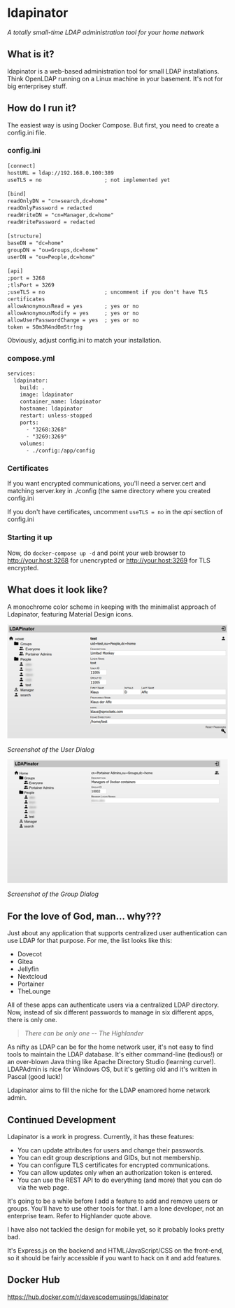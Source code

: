 # ldapinator
_A totally small-time LDAP administration tool for your home network_

## What is it?
ldapinator is a web-based administration tool for small LDAP installations. Think OpenLDAP running on a Linux machine in your basement. It's not for big enterprisey stuff.

## How do I run it?
The easiest way is using Docker Compose. But first, you need to create a config.ini file.

### config.ini
```
[connect]
hostURL = ldap://192.168.0.100:389
useTLS = no                    ; not implemented yet

[bind]
readOnlyDN = "cn=search,dc=home"
readOnlyPassword = redacted
readWriteDN = "cn=Manager,dc=home"
readWritePassword = redacted

[structure]
baseDN = "dc=home"
groupDN = "ou=Groups,dc=home"
userDN = "ou=People,dc=home"

[api]
;port = 3268
;tlsPort = 3269
;useTLS = no                   ; uncomment if you don't have TLS certificates
allowAnonymousRead = yes       ; yes or no
allowAnonymousModify = yes     ; yes or no
allowUserPasswordChange = yes  ; yes or no
token = S0m3R4nd0mStr!ng
```

Obviously, adjust config.ini to match your installation.

### compose.yml
```
services:
  ldapinator:
    build: .
    image: ldapinator
    container_name: ldapinator
    hostname: ldapinator
    restart: unless-stopped
    ports:
      - "3268:3268"
      - "3269:3269"
    volumes:
      - ./config:/app/config
```

### Certificates
If you want encrypted communications, you'll need a server.cert and matching server.key in ./config (the same directory where you created config.ini

If you don't have certificates, uncomment `useTLS = no` in the _api_ section of config.ini

### Starting it up
Now, do `docker-compose up -d` and point your web browser to http://your.host:3268 for unencrypted or http://your.host:3269 for TLS encrypted.

## What does it look like?
A monochrome color scheme in keeping with the minimalist approach of Ldapinator, featuring Material Design icons.

![User Dialog](https://github.com/DavesCodeMusings/ldapinator/blob/main/docs/images/LDAPinator_User_Dialog.jpg)

_Screenshot of the User Dialog_


![Group Dialog](https://github.com/DavesCodeMusings/ldapinator/blob/main/docs/images/LDAPinator_Group_Dialog.jpg)

_Screenshot of the Group Dialog_

## For the love of God, man... why???
Just about any application that supports centralized user authentication can use LDAP for that purpose. For me, the list looks like this:
* Dovecot
* Gitea
* Jellyfin
* Nextcloud
* Portainer
* TheLounge

All of these apps can authenticate users via a centralized LDAP directory. Now, instead of six different passwords to manage in six different apps, there is only one.

> _There can be only one -- The Highlander_

As nifty as LDAP can be for the home network user, it's not easy to find tools to maintain the LDAP database. It's either command-line (tedious!) or an over-blown Java thing like Apache Directory Studio (learning curve!). LDAPAdmin is nice for Windows OS, but it's getting old and it's written in Pascal (good luck!)

Ldapinator aims to fill the niche for the LDAP enamored home network admin. 

## Continued Development
Ldapinator is a work in progress. Currently, it has these features:

* You can update attributes for users and change their passwords.
* You can edit group descriptions and GIDs, but not membership.
* You can configure TLS certificates for encrypted communications.
* You can allow updates only when an authorization token is entered.
* You can use the REST API to do everything (and more) that you can do via the web page.

It's going to be a while before I add a feature to add and remove users or groups. You'll have to use other tools for that. I am a lone developer, not an enterprise team. Refer to Highlander quote above.

I have also not tackled the design for mobile yet, so it probably looks pretty bad.

It's Express.js on the backend and HTML/JavaScript/CSS on the front-end, so it should be fairly accessible if you want to hack on it and add features.

## Docker Hub
https://hub.docker.com/r/davescodemusings/ldapinator
